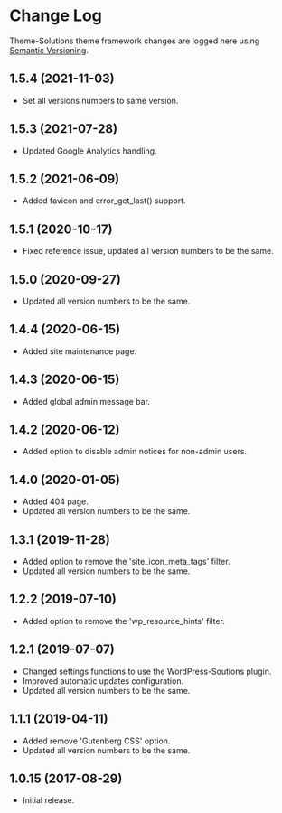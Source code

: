 # Change Log #

Theme-Solutions theme framework changes are logged here using <a href="http://semver.org/">Semantic Versioning</a>.

## 1.5.4 (2021-11-03) ##
* Set all versions numbers to same version.

## 1.5.3 (2021-07-28) ##
* Updated Google Analytics handling.

## 1.5.2 (2021-06-09) ##
* Added favicon and error_get_last() support.

## 1.5.1 (2020-10-17) ##
* Fixed reference issue, updated all version numbers to be the same.

## 1.5.0 (2020-09-27) ##
* Updated all version numbers to be the same.

## 1.4.4 (2020-06-15) ##
* Added site maintenance page.

## 1.4.3 (2020-06-15) ##
* Added global admin message bar.

## 1.4.2 (2020-06-12) ##
* Added option to disable admin notices for non-admin users.

## 1.4.0 (2020-01-05) ##
* Added 404 page.
* Updated all version numbers to be the same.

## 1.3.1 (2019-11-28) ##
* Added option to remove the 'site_icon_meta_tags' filter.
* Updated all version numbers to be the same.

## 1.2.2 (2019-07-10) ##
* Added option to remove the 'wp_resource_hints' filter.

## 1.2.1 (2019-07-07) ##
* Changed settings functions to use the WordPress-Soutions plugin.
* Improved automatic updates configuration.
* Updated all version numbers to be the same.

## 1.1.1 (2019-04-11) ##
* Added remove 'Gutenberg CSS' option.
* Updated all version numbers to be the same.

## 1.0.15 (2017-08-29) ##
* Initial release.

